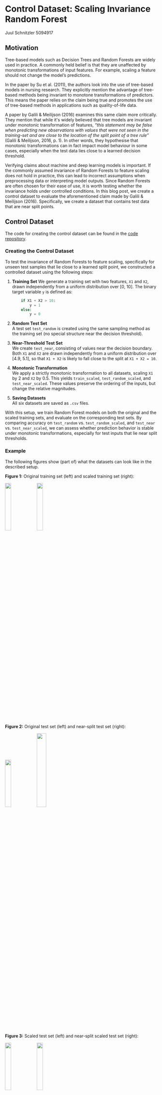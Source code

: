 # Control Dataset: Scaling Invariance Random Forest
Juul Schnitzler
5094917 

## Motivation

Tree-based models such as Decision Trees and Random Forests are widely used in practice. A commonly held belief is that they are unaffected by monotonic transformations of input features. For example, scaling a feature should not change the model’s predictions.

In the paper by Su et al. (2011), the authors look into the use of tree-based models in nursing research. They explicitly mention the advantage of tree-based methods being invariant to monotone transformations of predictors. This means the paper relies on the claim being true and promotes the use of tree-based methods in applications such as quality-of-life data.

A paper by Galili & Meilijson (2016) examines this same claim more critically. They mention that while it's widely believed that tree models are invariant under monotonic transformation of features, *“this statement may be false when predicting new observations with values that were not seen in the training-set and are close to the location of the split point of a tree rule”* (Galili & Meilijson, 2016, p. 1). In other words, they hypothesise that monotonic transformations can in fact impact model behaviour in some cases, especially when the test data lies close to a learned decision threshold.

Verifying claims about machine and deep learning models is important. If the commonly assumed invariance of Random Forests to feature scaling does not hold in practice, this can lead to incorrect assumptions when preprocessing data or interpreting model outputs. Since Random Forests are often chosen for their ease of use, it is worth testing whether the invariance holds under controlled conditions. In this blog post, we create a control dataset to evaluate the aforementioned claim made by Galili & Meilijson (2016). Specifically, we create a dataset that contains test data that are near split points.


## Control Dataset
The code for creating the control dataset can be found in the [code repository](https://github.com/JuulSchnitzler/Control-Dataset). 

### Creating the Control Dataset
To test the invariance of Random Forests to feature scaling, specifically for unseen test samples that lie close to a learned split point, we constructed a controlled dataset using the following steps:


1) **Training Set**
   We generate a training set with two features, `X1` and `X2`, drawn independently from a uniform distribution over [0, 10]. The binary target variable `y` is defined as:

    ```python
        if X1 + X2 > 10:
            y = 1
        else: 
            y = 0
    ```
2. **Random Test Set**  
   A test set `test_random` is created using the same sampling method as the training set (no special structure near the decision threshold).

3. **Near-Threshold Test Set**  
   We create `test_near`,  consisting of values near the decision boundary. Both `X1` and `X2` are drawn independently from a uniform distribution over [4.9, 5.1], so that `X1 + X2` is likely to fall close to the split at `X1 + X2 = 10`.


4. **Monotonic Transformation**  
   We apply a strictly monotonic transformation to all datasets, scaling `X1` by 2 and `X2` by 0.5. This yields `train_scaled`, `test_random_scaled`, and `test_near_scaled`. These values preserve the ordering of the inputs, but change the relative magnitudes. 

5. **Saving Datasets**  
   All six datasets are saved as `.csv` files. 
  
 
With this setup, we train Random Forest models on both the original and the scaled training sets, and evaluate on the corresponding test sets. By comparing accuracy on `test_random` vs. `test_random_scaled`, and `test_near` vs. `test_near_scaled`, we can assess whether prediction behavior is stable under monotonic transformations, especially for test inputs that lie near split thresholds. 

### Example
The following figures show (part of) what the datasets can look like in the described setup.


**Figure 1:** Original training set (left) and scaled training set (right):
<p float="left">
  <img src="https://github.com/user-attachments/assets/a580b014-9317-4847-b84a-34427324e7bc" width="20%" />
  <img src="https://github.com/user-attachments/assets/79944c73-8008-40d1-a189-8f27c9c85b4d" width="20%" />
</p>


**Figure 2:** Original test set (left) and near-split test set (right):
<p float="left">
  <img src="https://github.com/user-attachments/assets/c02e46a1-f289-4f4f-8e31-40008be39e13" width="20%" />
  <img src="https://github.com/user-attachments/assets/0980a385-8de0-46ad-a92d-59eed9f139db" width="25%" />
</p>


**Figure 3:** Scaled test set (left) and near-split scaled test set (right):
<p float="left">
  <img src="https://github.com/user-attachments/assets/8e40ecbe-0698-41ff-9a54-a455af996dae" width="20%" />
  <img src="https://github.com/user-attachments/assets/46ededf3-965d-49f7-b993-bfbeabb69730" width="20%" />
</p>
 

## Conclusion
A control dataset allows us to test a specific claim about the behavior of a machine or deep learning model. We created a control dataset for testing the hypothesis raised by Galili & Meilijson (2016), who argue that even monotonic transformations, while preserving the order of inputs, may still affect model predictions when test samples lie close to a decision boundary.

We constructed the dataset so that the training data was straightforward, and the test data deliberately included inputs near the learned decision threshold. This setup provides the conditions under which Random Forests may not be invariant to scaling. The provided control dataset is rather simple, but it can be easily extended (adding more features, changing scalars, changing dataset size, or placing more samples around the split) to explore the effects further.

While our experiment targeted Random Forests, the same approach can be used to test other models that rely on tree-based splits or make similar assumptions about invariance to feature scaling.




## References
* Su X, Azuero A, Cho J, Kvale E, Meneses KM, McNees MP. An introduction to tree-structured modeling with application to quality of life data. *Nurs Res.* 2011 Jul-Aug;60(4):247-255. [https://doi.org/10.1097/NNR.0b013e318221f9bc](https://doi.org/10.1097/NNR.0b013e318221f9bc)

* Galili T, Meilijson I. Splitting matters: Decision trees, monotone transformations and tree-based models. *The American Statistician.* 2016;70(1):32-36. [https://doi.org/10.1080/00031305.2015.1086684](https://doi.org/10.1080/00031305.2015.1086684)
